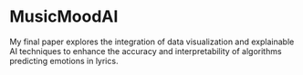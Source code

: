 # MusicMoodAI
My final paper explores the integration of data visualization and explainable AI techniques to enhance the accuracy and interpretability of algorithms predicting emotions in lyrics. 
